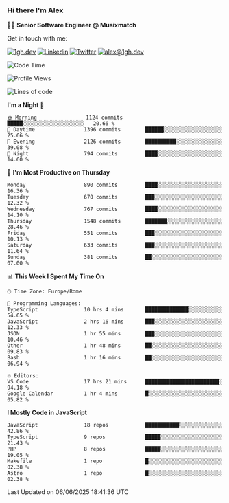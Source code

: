 ### Hi there I'm Alex

👨‍💻 __Senior Software Engineer @ Musixmatch__

Get in touch with me:

[![1gh.dev](https://img.shields.io/static/v1?label=1gh.dev&message=%20&color=red&logo=&style=flat-square&logoColor=white)](https://www.1gh.dev/)
[![Linkedin](https://img.shields.io/static/v1?label=Linkedin&message=%20&color=blue&logo=Linkedin&style=flat-square&logoColor=white)](https://linkedin.com/in/alexghirelli)
[![Twitter](https://img.shields.io/static/v1?label=Twitter&message=%20&color=blue&logo=Twitter&style=flat-square&logoColor=white)](https://twitter.com/alexGhirelli)
[![alex@1gh.dev](https://img.shields.io/static/v1?label=alex@1gh.dev&message=%20&color=red&logo=gmail&style=flat-square&logoColor=white)](mailto:alex@1gh.dev)

<!--START_SECTION:waka-->
![Code Time](http://img.shields.io/badge/Code%20Time-8%2C458%20hrs%2018%20mins-blue)

![Profile Views](http://img.shields.io/badge/Profile%20Views-2-blue)

![Lines of code](https://img.shields.io/badge/From%20Hello%20World%20I%27ve%20Written-19.6%20million%20lines%20of%20code-blue)

**I'm a Night 🦉** 

```text
🌞 Morning                1124 commits        █████░░░░░░░░░░░░░░░░░░░░   20.66 % 
🌆 Daytime                1396 commits        ██████░░░░░░░░░░░░░░░░░░░   25.66 % 
🌃 Evening                2126 commits        ██████████░░░░░░░░░░░░░░░   39.08 % 
🌙 Night                  794 commits         ████░░░░░░░░░░░░░░░░░░░░░   14.60 % 
```
📅 **I'm Most Productive on Thursday** 

```text
Monday                   890 commits         ████░░░░░░░░░░░░░░░░░░░░░   16.36 % 
Tuesday                  670 commits         ███░░░░░░░░░░░░░░░░░░░░░░   12.32 % 
Wednesday                767 commits         ████░░░░░░░░░░░░░░░░░░░░░   14.10 % 
Thursday                 1548 commits        ███████░░░░░░░░░░░░░░░░░░   28.46 % 
Friday                   551 commits         ███░░░░░░░░░░░░░░░░░░░░░░   10.13 % 
Saturday                 633 commits         ███░░░░░░░░░░░░░░░░░░░░░░   11.64 % 
Sunday                   381 commits         ██░░░░░░░░░░░░░░░░░░░░░░░   07.00 % 
```


📊 **This Week I Spent My Time On** 

```text
🕑︎ Time Zone: Europe/Rome

💬 Programming Languages: 
TypeScript               10 hrs 4 mins       ██████████████░░░░░░░░░░░   54.65 % 
JavaScript               2 hrs 16 mins       ███░░░░░░░░░░░░░░░░░░░░░░   12.33 % 
JSON                     1 hr 55 mins        ███░░░░░░░░░░░░░░░░░░░░░░   10.46 % 
Other                    1 hr 48 mins        ██░░░░░░░░░░░░░░░░░░░░░░░   09.83 % 
Bash                     1 hr 16 mins        ██░░░░░░░░░░░░░░░░░░░░░░░   06.94 % 

🔥 Editors: 
VS Code                  17 hrs 21 mins      ████████████████████████░   94.18 % 
Google Calendar          1 hr 4 mins         █░░░░░░░░░░░░░░░░░░░░░░░░   05.82 % 
```

**I Mostly Code in JavaScript** 

```text
JavaScript               18 repos            ███████████░░░░░░░░░░░░░░   42.86 % 
TypeScript               9 repos             █████░░░░░░░░░░░░░░░░░░░░   21.43 % 
PHP                      8 repos             █████░░░░░░░░░░░░░░░░░░░░   19.05 % 
Makefile                 1 repo              █░░░░░░░░░░░░░░░░░░░░░░░░   02.38 % 
Astro                    1 repo              █░░░░░░░░░░░░░░░░░░░░░░░░   02.38 % 
```




 Last Updated on 06/06/2025 18:41:36 UTC
<!--END_SECTION:waka-->

